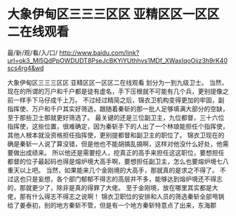 # 大象伊甸区三三三区区 亚精区区一区区二在线观看

最/新/观/看/入/口/ http://www.baidu.com/link?url=ok3_Ml5QdPpOWDUDT8PseJcBKYiYUthhvs1MDf_XWaxIqoOiiz3h9rK40scs4rg4&wd

大象伊甸区三三三区区 亚精区区一区区二在线观看
 划分为一到九级卫士。
    当然，现在的所谓的万户和千户都是徒有虚名，手下压根就不可能有几个兵，更别提像之前一样手下马仔成千上万。
    不过经过精简之后，锦衣卫机构变得更加的牢固，副指挥使、万户和千户其实好筛选，跟随着秦斩的那一批人足够填满大部分的空缺，至于那些卫士那就更好筛选了。
    最关键的还是三位副卫主，九位都督，三十六位指挥使，这些位置，很难确定，因为秦斩手下的人出了一个林琅能担任个指挥使，其他人根本就没资格担任指挥使，更别提都督和副卫主的职位了。
    锦衣卫现在的确是秦斩一人说了算没错，但是他也不能胡搞乱搞啊，这样对他没什么好处，他需要做出成绩来。
    所以他还是需要挖人，挖真正的高手来担任这这职位，要想担任都督的位子最起码也得是熔炉境大高手啊，要想担任副卫主，怎么也要熔炉境七八重天以上吧。
    当然，如果能来几个金刚境的大高手，那就真的是求之不得了。
    不过这也只是妄想，各个部门郁郁不得志的高层并不多，能够达到熔炉境还不得志的，那就更少了，除非是真的得罪了大佬。
    至于金刚境，放在哪里其实都是大佬，那有什么得志不得志之说啊！
    锦衣卫职位的安排和人员的筛选秦斩全部甩锅给了姜泰初，别的地方秦斩不管，但是有一个地方秦斩特意点了出来，东海郡
